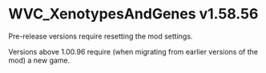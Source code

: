 # WVC_XenotypesAndGenes v1.58.56
 
Pre-release versions require resetting the mod settings.

Versions above 1.00.96 require (when migrating from earlier versions of the mod) a new game.